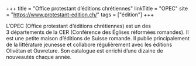 +++
title = "Office protestant d’éditions chrétiennes"
linkTitle = "OPEC"
site = "https://www.protestant-edition.ch/"
tags = ["édition"]
+++

L’OPEC (Office protestant d’éditions chrétiennes) est un des 3 départements de la CER (Conférence des Églises réformées romandes). Il est une petite maison d’éditions de Suisse romande. Il publie principalement de la littérature jeunesse et collabore régulièrement avec les éditions Olivétan et Ouvreture. Son catalogue est enrichi d’une dizaine de nouveautés chaque année.

